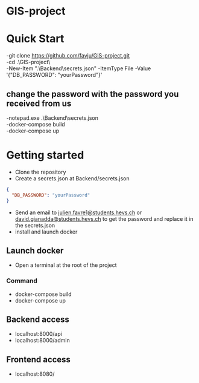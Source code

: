 # GIS-project

# Quick Start  
-git clone https://github.com/favju/GIS-project.git  
-cd .\GIS-project\  
-New-Item ".\Backend\secrets.json" -ItemType File -Value '{"DB_PASSWORD": "yourPassword"}'  
## change the password with the password you received from us  
-notepad.exe .\Backend\secrets.json  
-docker-compose build  
-docker-compose up  

# Getting started  

- Clone the repository
- Create a secrets.json at Backend/secrets.json  
```json
{
  "DB_PASSWORD": "yourPassword"
}
```
- Send an email to julien.favre1@students.hevs.ch or david.gianadda@students.hevs.ch to get the password and replace it in the secrets.json
- install and launch docker

## Launch docker

- Open a terminal at the root of the project

### Command

- docker-compose build
- docker-compose up

## Backend access

- localhost:8000/api
- localhost:8000/admin

## Frontend access

- localhost:8080/
